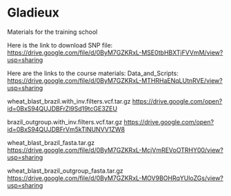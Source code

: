 # Gladieux
Materials for the training school

Here is the link to download SNP file:
https://drive.google.com/file/d/0ByM7GZKRxL-MSE0tbHBXTjFVVmM/view?usp=sharing

Here are the links to the course materials:
Data_and_Scripts: https://drive.google.com/file/d/0ByM7GZKRxL-MTHRHaENqLUtnRVE/view?usp=sharing

wheat_blast_brazil.with_inv.filters.vcf.tar.gz
https://drive.google.com/open?id=0BxS94QUJDBFrZl9Sd19tcGE3ZEU

brazil_outgroup.with_inv.filters.vcf.tar.gz
https://drive.google.com/open?id=0BxS94QUJDBFrVm5kTlNUNVV1ZW8


wheat_blast_brazil_fasta.tar.gz
https://drive.google.com/file/d/0ByM7GZKRxL-McjVmREVoOTRHY00/view?usp=sharing

wheat_blast_brazil_outgroup_fasta.tar.gz
https://drive.google.com/file/d/0ByM7GZKRxL-MOV9BOHRqYUloZGs/view?usp=sharing


